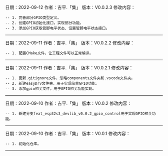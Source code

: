 日期：2022-09-12
作者：吉平.「集」
版本：V0.0.2.3
修改内容：

    -- 1. 完善部分GPIO类型定义。
    -- 2. 创建GPIO初始化接口，实现部分功能。
    -- 3. 添加GPIO获取管脚电平状态、设置管脚电平状态接口。

********************************************************
日期：2022-09-11
作者：吉平.「集」
版本：V0.0.2.2
修改内容：

    -- 1. 配置CMake文件，让工程文件可以正常编译。

********************************************************
日期：2022-09-11
作者：吉平.「集」
版本：V0.0.2.1
修改内容：

    -- 1. 更新.gitignore文件，忽略components文件夹和.vscode文件夹。
    -- 2. 新建easyDrv文件夹，用于实现简单GPIO功能。
    -- 3. 添加gpio相关文件，用于GPIO相关功能实现。

********************************************************
日期：2022-09-10
作者：吉平.「集」
版本：V0.0.2
修改内容：

    -- 1. 新建分支feat_esp32s3_devlib_v0.0.2_gpio_control用于实现GPIO相关功能。

********************************************************
日期：2022-09-10
作者：吉平.「集」
版本：V0.0.1
修改内容：

    -- 1. 初始化仓库。

********************************************************